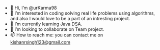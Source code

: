 - 👋 Hi, I’m @urKarma98
- 👀 I’m interested in coding solving real life problems using algorithms, and also I would love to be a part of an intresting project.
- 🌱 I’m currently learning Java DSA.
- 💞️ I’m looking to collaborate on Team project.
- 📫 How to reach me: you can contact me on kishanrsingh123@gmail.com

<!---
urKarma98/urKarma98 is a ✨ special ✨ repository because its `README.md` (this file) appears on your GitHub profile.
You can click the Preview link to take a look at your changes.
--->
